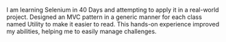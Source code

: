 I am learning Selenium in 40 Days and attempting to apply it in a real-world project. Designed an MVC pattern in a generic manner for each class named Utility to make it easier to read.  This hands-on experience improved my abilities, helping me to easily manage challenges. 
